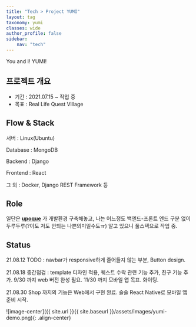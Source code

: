 ```yaml
---
title: "Tech > Project YUMI"
layout: tag
taxonomy: yumi
classes: wide
author_profile: false
sidebar:
    nav: "tech"
---
```


You and I! YUMI!

## 프로젝트 개요
- 기간 : 2021.07.15 ~ 작업 중
- 목표 : Real Life Quest Village

## Flow & Stack

서버 : Linux(Ubuntu)

Database : MongoDB

Backend : Django

Frontend : React

그 외 : Docker, Django REST Framework 등

## Role

일단은 **[upoque](https://github.com/upoque)** 가 개발환경 구축해놓고, 나는 어느정도 백엔드-프론트 엔드 구분 없이 두루두루(?이도 저도 안되는 나쁜의미일수도ㅠ) 알고 있으니 풀스택으로 작업 중.

## Status

21.08.12 TODO : navbar가 responsive하게 줄어들지 않는 부분, Button design.

21.08.18 중간점검 : template 디자인 적용, 퀘스트 수락 관련 기능 추가, 친구 기능 추가. 9/30 까지 web 버전 완성 필요. 11/30 까지 모바일 앱 목표. 화이팅.

21.08.30 Shop 까지의 기능은 Web에서 구현 완료. 슬슬 React Native로 모바일 앱 준비 시작.

![image-center]({{ site.url }}{{ site.baseurl }}/assets/images/yumi-demo.png){: .align-center}
